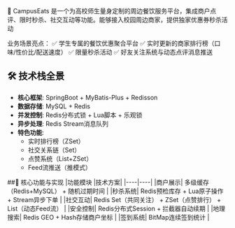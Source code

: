 🏫 CampusEats 是一个为高校师生量身定制的周边餐饮服务平台，集成商户点评、限时秒杀、社交互动等功能。能够接入校园周边商家，提供独家优惠券秒杀活动

业务场景亮点：
✅ 学生专属的餐饮优惠聚合平台
✅ 实时更新的商家排行榜（口味/性价比/配送速度）
✅ 限量秒杀活动
✅ 好友关注系统与动态点评消息推送

## 🛠️ 技术栈全景
- **核心框架**: SpringBoot + MyBatis-Plus + Redisson
- **数据存储**: MySQL + Redis
- **并发控制**: Redis分布式锁 + Lua脚本 + 乐观锁
- **异步处理**: Redis Stream消息队列
- **特色功能**: 
  - 实时排行榜（ZSet）
  - 社交关系链（Set）
  - 点赞系统（List+ZSet）
  - Feed流推送（推模式）
    
##🚀 核心功能与实现
|功能模块	|技术方案|
|----|----|
|商户展示|	多级缓存（Redis+MySQL） + 随机过期时间	|
|秒杀系统|	Redis预检库存 + Lua原子操作 + Stream异步下单	|
|社交互动|	Redis Set（共同关注） + ZSet（点赞排行） + List（动态Feed流）	|
|安全控制|	Redis分布式Session + 拦截器自动续期	|
|地理搜索|	Redis GEO + Hash存储商户坐标	|
|签到系统|	BitMap连续签到统计	|
